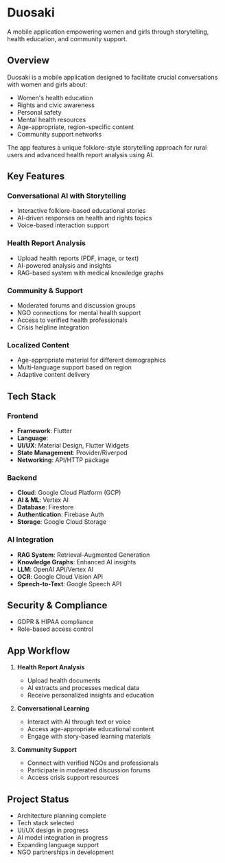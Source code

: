 # Duosaki

A mobile application empowering women and girls through storytelling, health education, and community support.

## Overview

Duosaki is a mobile application designed to facilitate crucial conversations with women and girls about:

- Women's health education
- Rights and civic awareness
- Personal safety
- Mental health resources
- Age-appropriate, region-specific content
- Community support networks

The app features a unique folklore-style storytelling approach for rural users and advanced health report analysis using AI.

## Key Features

### Conversational AI with Storytelling
- Interactive folklore-based educational stories
- AI-driven responses on health and rights topics
- Voice-based interaction support

### Health Report Analysis
- Upload health reports (PDF, image, or text)
- AI-powered analysis and insights
- RAG-based system with medical knowledge graphs

### Community & Support
- Moderated forums and discussion groups
- NGO connections for mental health support
- Access to verified health professionals
- Crisis helpline integration

### Localized Content
- Age-appropriate material for different demographics
- Multi-language support based on region
- Adaptive content delivery

## Tech Stack

### Frontend
- **Framework**: Flutter
- **Language**: 
- **UI/UX**: Material Design, Flutter Widgets
- **State Management**: Provider/Riverpod
- **Networking**: API/HTTP package

### Backend
- **Cloud**: Google Cloud Platform (GCP)
- **AI & ML**: Vertex AI
- **Database**: Firestore
- **Authentication**: Firebase Auth
- **Storage**: Google Cloud Storage

### AI Integration
- **RAG System**: Retrieval-Augmented Generation
- **Knowledge Graphs**: Enhanced AI insights
- **LLM**: OpenAI API/Vertex AI
- **OCR**: Google Cloud Vision API
- **Speech-to-Text**: Google Speech API

## Security & Compliance

- GDPR & HIPAA compliance
- Role-based access control


## App Workflow

1. **Health Report Analysis**
   - Upload health documents
   - AI extracts and processes medical data
   - Receive personalized insights and education

2. **Conversational Learning**
   - Interact with AI through text or voice
   - Access age-appropriate educational content
   - Engage with story-based learning materials

3. **Community Support**
   - Connect with verified NGOs and professionals
   - Participate in moderated discussion forums
   - Access crisis support resources

## Project Status

-  Architecture planning complete
-  Tech stack selected
-  UI/UX design in progress
-  AI model integration in progress
-  Expanding language support
-  NGO partnerships in development
